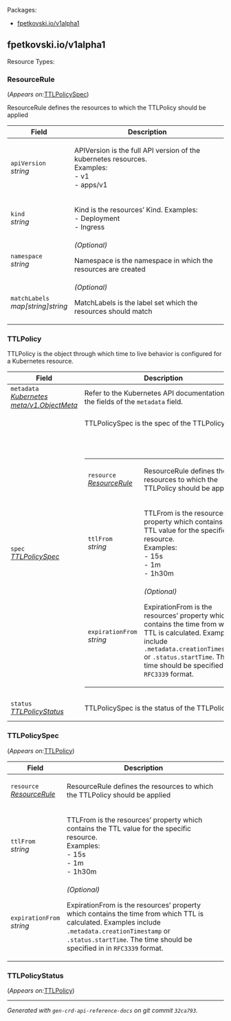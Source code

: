 <p>Packages:</p>
<ul>
<li>
<a href="#fpetkovski.io%2fv1alpha1">fpetkovski.io/v1alpha1</a>
</li>
</ul>
<h2 id="fpetkovski.io/v1alpha1">fpetkovski.io/v1alpha1</h2>
Resource Types:
<ul></ul>
<h3 id="fpetkovski.io/v1alpha1.ResourceRule">ResourceRule
</h3>
<p>
(<em>Appears on:</em><a href="#fpetkovski.io/v1alpha1.TTLPolicySpec">TTLPolicySpec</a>)
</p>
<p>
<p>ResourceRule defines the resources to which the TTLPolicy should be applied</p>
</p>
<table>
<thead>
<tr>
<th>Field</th>
<th>Description</th>
</tr>
</thead>
<tbody>
<tr>
<td>
<code>apiVersion</code><br/>
<em>
string
</em>
</td>
<td>
<p>APIVersion is the full API version of the kubernetes resources. <br />
Examples: <br />
- v1 <br />
- apps/v1 <br /></p>
</td>
</tr>
<tr>
<td>
<code>kind</code><br/>
<em>
string
</em>
</td>
<td>
<p>Kind is the resources&rsquo; Kind.
Examples: <br />
- Deployment <br />
- Ingress <br /></p>
</td>
</tr>
<tr>
<td>
<code>namespace</code><br/>
<em>
string
</em>
</td>
<td>
<em>(Optional)</em>
<p>Namespace is the namespace in which the resources are created</p>
</td>
</tr>
<tr>
<td>
<code>matchLabels</code><br/>
<em>
map[string]string
</em>
</td>
<td>
<em>(Optional)</em>
<p>MatchLabels is the label set which the resources should match</p>
</td>
</tr>
</tbody>
</table>
<h3 id="fpetkovski.io/v1alpha1.TTLPolicy">TTLPolicy
</h3>
<p>
<p>TTLPolicy is the object through which time to live behavior is configured for a Kubernetes resource.</p>
</p>
<table>
<thead>
<tr>
<th>Field</th>
<th>Description</th>
</tr>
</thead>
<tbody>
<tr>
<td>
<code>metadata</code><br/>
<em>
<a href="https://kubernetes.io/docs/reference/generated/kubernetes-api/v1.13/#objectmeta-v1-meta">
Kubernetes meta/v1.ObjectMeta
</a>
</em>
</td>
<td>
Refer to the Kubernetes API documentation for the fields of the
<code>metadata</code> field.
</td>
</tr>
<tr>
<td>
<code>spec</code><br/>
<em>
<a href="#fpetkovski.io/v1alpha1.TTLPolicySpec">
TTLPolicySpec
</a>
</em>
</td>
<td>
<p>TTLPolicySpec is the spec of the TTLPolicy</p>
<br/>
<br/>
<table>
<tr>
<td>
<code>resource</code><br/>
<em>
<a href="#fpetkovski.io/v1alpha1.ResourceRule">
ResourceRule
</a>
</em>
</td>
<td>
<p>ResourceRule defines the resources to which the TTLPolicy should be applied</p>
</td>
</tr>
<tr>
<td>
<code>ttlFrom</code><br/>
<em>
string
</em>
</td>
<td>
<p>TTLFrom is the resources&rsquo; property which contains the TTL value for the specific resource. <br/>
Examples: <br />
- 15s <br />
- 1m <br />
- 1h30m <br /></p>
</td>
</tr>
<tr>
<td>
<code>expirationFrom</code><br/>
<em>
string
</em>
</td>
<td>
<em>(Optional)</em>
<p>ExpirationFrom is the resources&rsquo; property which contains the time from which TTL is calculated.
Examples include <code>.metadata.creationTimestamp</code> or <code>.status.startTime</code>.
The time should be specified in in <code>RFC3339</code> format.</p>
</td>
</tr>
</table>
</td>
</tr>
<tr>
<td>
<code>status</code><br/>
<em>
<a href="#fpetkovski.io/v1alpha1.TTLPolicyStatus">
TTLPolicyStatus
</a>
</em>
</td>
<td>
<p>TTLPolicySpec is the status of the TTLPolicy</p>
</td>
</tr>
</tbody>
</table>
<h3 id="fpetkovski.io/v1alpha1.TTLPolicySpec">TTLPolicySpec
</h3>
<p>
(<em>Appears on:</em><a href="#fpetkovski.io/v1alpha1.TTLPolicy">TTLPolicy</a>)
</p>
<p>
</p>
<table>
<thead>
<tr>
<th>Field</th>
<th>Description</th>
</tr>
</thead>
<tbody>
<tr>
<td>
<code>resource</code><br/>
<em>
<a href="#fpetkovski.io/v1alpha1.ResourceRule">
ResourceRule
</a>
</em>
</td>
<td>
<p>ResourceRule defines the resources to which the TTLPolicy should be applied</p>
</td>
</tr>
<tr>
<td>
<code>ttlFrom</code><br/>
<em>
string
</em>
</td>
<td>
<p>TTLFrom is the resources&rsquo; property which contains the TTL value for the specific resource. <br/>
Examples: <br />
- 15s <br />
- 1m <br />
- 1h30m <br /></p>
</td>
</tr>
<tr>
<td>
<code>expirationFrom</code><br/>
<em>
string
</em>
</td>
<td>
<em>(Optional)</em>
<p>ExpirationFrom is the resources&rsquo; property which contains the time from which TTL is calculated.
Examples include <code>.metadata.creationTimestamp</code> or <code>.status.startTime</code>.
The time should be specified in in <code>RFC3339</code> format.</p>
</td>
</tr>
</tbody>
</table>
<h3 id="fpetkovski.io/v1alpha1.TTLPolicyStatus">TTLPolicyStatus
</h3>
<p>
(<em>Appears on:</em><a href="#fpetkovski.io/v1alpha1.TTLPolicy">TTLPolicy</a>)
</p>
<p>
</p>
<hr/>
<p><em>
Generated with <code>gen-crd-api-reference-docs</code>
on git commit <code>32ca793</code>.
</em></p>
